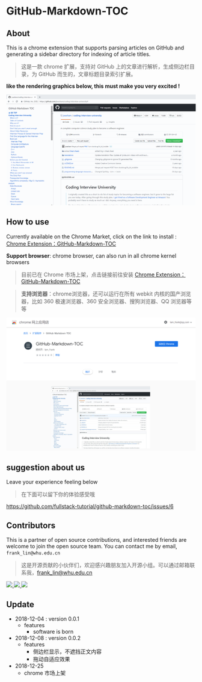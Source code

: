 # GitHub-Markdown-TOC

## About

This is a chrome extension that supports parsing articles on GitHub and generating a sidebar directory for indexing of article titles.

> 这是一款 chrome 扩展，支持对 GitHub 上的文章进行解析，生成侧边栏目录，为 GitHub  而生的，文章标题目录索引扩展。



**like the rendering graphics below, this must make you very excited !**

![markdown-toc-2](assets/markdown-toc-2.gif)



## How to use

Currently available on the Chrome Market, click on the link to install : [Chrome Extension：GitHub-Markdown-TOC](https://chrome.google.com/webstore/detail/github-markdown-toc/hjjnbcjiekmpmkbogjkpchdblioffihb?hl=zh-CN)

**Support browser**: chrome browser, can also run in all chrome kernel browsers

> 目前已在 Chrome 市场上架，点击链接前往安装 [Chrome Extension：GitHub-Markdown-TOC](https://chrome.google.com/webstore/detail/github-markdown-toc/hjjnbcjiekmpmkbogjkpchdblioffihb?hl=zh-CN)
>

> **支持浏览器**：chrome浏览器，还可以运行在所有 webkit 内核的国产浏览器，比如 360 极速浏览器、360 安全浏览器、搜狗浏览器、QQ 浏览器等等



![1545712158274](assets/1545712158274.png)



## suggestion about us

Leave your experience feeling below

> 在下面可以留下你的体验感受哦

https://github.com/fullstack-tutorial/github-markdown-toc/issues/6



## Contributors

This is a partner of open source contributions, and interested friends are welcome to join the open source team. You can contact me by email, `frank_lin@whu.edu.cn`

> 这是开源贡献的小伙伴们，欢迎感兴趣朋友加入开源小组。可以通过邮箱联系我，frank_lin@whu.edu.cn

<a href="https://github.com/frank-lam">
 <img src="https://avatars1.githubusercontent.com/u/19153458?s=460&v=4" width="50px">
</a> 
<a href="https://github.com/dxiaoqi">
 <img src="https://avatars0.githubusercontent.com/u/17349750?s=460&v=4" width="50px">
</a>
<a href="https://github.com/dzeze">
 <img src="https://avatars2.githubusercontent.com/u/26563336?s=460&v=4" width="50px">
</a>



## Update

- 2018-12-04 : version 0.0.1
  - features
    - software is born
- 2018-12-08 : version 0.0.2
  - features
    - 侧边栏显示，不遮挡正文内容
    - 拖动自适应效果
- 2018-12-25
  - chrome 市场上架

